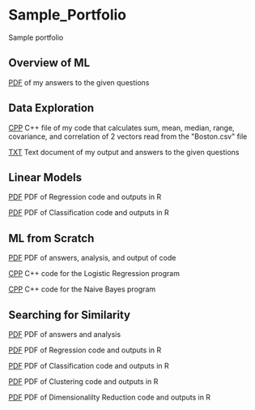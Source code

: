 # Sample_Portfolio
Sample portfolio 

## Overview of ML

[PDF](Overview_of_ML.pdf) of my answers to the given questions

## Data Exploration

[CPP](Data%20Exploration/Data%20Exploration/Main.cpp) C++ file of my code that calculates sum, mean, median, range, covariance, and correlation of 2 vectors read from the "Boston.csv" file

[TXT](Data%20Exploration/Data%20Exploration/answers.txt) Text document of my output and answers to the given questions

## Linear Models
[PDF](Linear_Models/Regression.pdf) PDF of Regression code and outputs in R

[PDF](Linear_Models/Classification.pdf) PDF of Classification code and outputs in R

## ML from Scratch

[PDF](ML_Scratch/ML_From_Scratch_Documentation.pdf) PDF of answers, analysis, and output of code

[CPP](ML_Scratch/Logistic_Regression.cpp) C++ code for the Logistic Regression program

[CPP](ML_Scratch/Naive_Bayes.cpp) C++ code for the Naive Bayes program

## Searching for Similarity

[PDF](Similarity/Searching_for_Similarity.pdf) PDF of answers and analysis

[PDF](Similarity/Regression.pdf) PDF of Regression code and outputs in R

[PDF](Similarity/pfc4_Classification.pdf) PDF of Classification code and outputs in R

[PDF](Similarity/Clustering.pdf) PDF of Clustering code and outputs in R

[PDF](Similarity/Dimensionality_Reduction.pdf) PDF of Dimensionalilty Reduction code and outputs in R